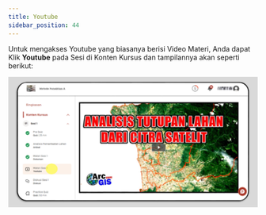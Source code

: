 ```yaml
---
title: Youtube
sidebar_position: 44
---
```

Untuk mengakses Youtube yang biasanya berisi Video Materi, Anda dapat Klik **Youtube** pada Sesi di Konten Kursus dan tampilannya akan seperti berikut:

![](/img/youtube.ind.png)
